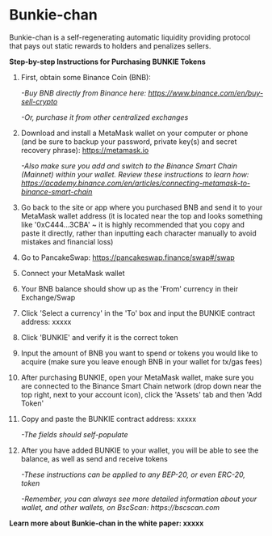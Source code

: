 # Bunkie-chan
Bunkie-chan is a self-regenerating automatic liquidity providing protocol that pays out static rewards to holders and penalizes sellers.

**Step-by-step Instructions for Purchasing BUNKIE Tokens**

1. First, obtain some Binance Coin (BNB):
    
    _-Buy BNB directly from Binance here: https://www.binance.com/en/buy-sell-crypto_
    
    _-Or, purchase it from other centralized exchanges_
    
2. Download and install a MetaMask wallet on your computer or phone (and be sure to backup your password, private key(s) and secret recovery phrase): https://metamask.io
    
    _-Also make sure you add and switch to the Binance Smart Chain (Mainnet) within your wallet. Review these instructions to learn how: https://academy.binance.com/en/articles/connecting-metamask-to-binance-smart-chain_
    
3. Go back to the site or app where you purchased BNB and send it to your MetaMask wallet address (it is located near the top and looks something like '0xC444...3CBA' ~ it is highly recommended that you copy and paste it directly, rather than inputting each character manually to avoid mistakes and financial loss)
4. Go to PancakeSwap: https://pancakeswap.finance/swap#/swap
5. Connect your MetaMask wallet
6. Your BNB balance should show up as the 'From' currency in their Exchange/Swap
7. Click 'Select a currency' in the 'To' box and input the BUNKIE contract address: xxxxx
8. Click 'BUNKIE' and verify it is the correct token
9. Input the amount of BNB you want to spend or tokens you would like to acquire (make sure you leave enough BNB in your wallet for tx/gas fees)
10. After purchasing BUNKIE, open your MetaMask wallet, make sure you are connected to the Binance Smart Chain network (drop down near the top right, next to your account icon), click the 'Assets' tab and then 'Add Token'
11. Copy and paste the BUNKIE contract address: xxxxx

    _-The fields should self-populate_
    
12. After you have added BUNKIE to your wallet, you will be able to see the balance, as well as send and receive tokens

    _-These instructions can be applied to any BEP-20, or even ERC-20, token_
    
    _-Remember, you can always see more detailed information about your wallet, and other wallets, on BscScan: https://bscscan.com_
    
**Learn more about Bunkie-chan in the white paper: xxxxx**
